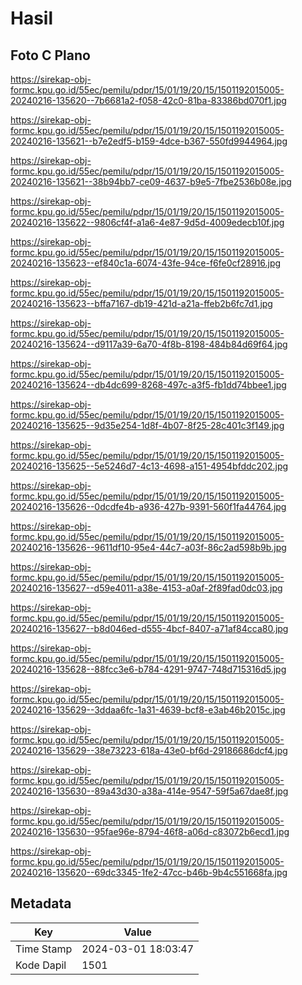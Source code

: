 # Hasil

## Foto C Plano

https://sirekap-obj-formc.kpu.go.id/55ec/pemilu/pdpr/15/01/19/20/15/1501192015005-20240216-135620--7b6681a2-f058-42c0-81ba-83386bd070f1.jpg

https://sirekap-obj-formc.kpu.go.id/55ec/pemilu/pdpr/15/01/19/20/15/1501192015005-20240216-135621--b7e2edf5-b159-4dce-b367-550fd9944964.jpg

https://sirekap-obj-formc.kpu.go.id/55ec/pemilu/pdpr/15/01/19/20/15/1501192015005-20240216-135621--38b94bb7-ce09-4637-b9e5-7fbe2536b08e.jpg

https://sirekap-obj-formc.kpu.go.id/55ec/pemilu/pdpr/15/01/19/20/15/1501192015005-20240216-135622--9806cf4f-a1a6-4e87-9d5d-4009edecb10f.jpg

https://sirekap-obj-formc.kpu.go.id/55ec/pemilu/pdpr/15/01/19/20/15/1501192015005-20240216-135623--ef840c1a-6074-43fe-94ce-f6fe0cf28916.jpg

https://sirekap-obj-formc.kpu.go.id/55ec/pemilu/pdpr/15/01/19/20/15/1501192015005-20240216-135623--bffa7167-db19-421d-a21a-ffeb2b6fc7d1.jpg

https://sirekap-obj-formc.kpu.go.id/55ec/pemilu/pdpr/15/01/19/20/15/1501192015005-20240216-135624--d9117a39-6a70-4f8b-8198-484b84d69f64.jpg

https://sirekap-obj-formc.kpu.go.id/55ec/pemilu/pdpr/15/01/19/20/15/1501192015005-20240216-135624--db4dc699-8268-497c-a3f5-fb1dd74bbee1.jpg

https://sirekap-obj-formc.kpu.go.id/55ec/pemilu/pdpr/15/01/19/20/15/1501192015005-20240216-135625--9d35e254-1d8f-4b07-8f25-28c401c3f149.jpg

https://sirekap-obj-formc.kpu.go.id/55ec/pemilu/pdpr/15/01/19/20/15/1501192015005-20240216-135625--5e5246d7-4c13-4698-a151-4954bfddc202.jpg

https://sirekap-obj-formc.kpu.go.id/55ec/pemilu/pdpr/15/01/19/20/15/1501192015005-20240216-135626--0dcdfe4b-a936-427b-9391-560f1fa44764.jpg

https://sirekap-obj-formc.kpu.go.id/55ec/pemilu/pdpr/15/01/19/20/15/1501192015005-20240216-135626--9611df10-95e4-44c7-a03f-86c2ad598b9b.jpg

https://sirekap-obj-formc.kpu.go.id/55ec/pemilu/pdpr/15/01/19/20/15/1501192015005-20240216-135627--d59e4011-a38e-4153-a0af-2f89fad0dc03.jpg

https://sirekap-obj-formc.kpu.go.id/55ec/pemilu/pdpr/15/01/19/20/15/1501192015005-20240216-135627--b8d046ed-d555-4bcf-8407-a71af84cca80.jpg

https://sirekap-obj-formc.kpu.go.id/55ec/pemilu/pdpr/15/01/19/20/15/1501192015005-20240216-135628--88fcc3e6-b784-4291-9747-748d715316d5.jpg

https://sirekap-obj-formc.kpu.go.id/55ec/pemilu/pdpr/15/01/19/20/15/1501192015005-20240216-135629--3ddaa6fc-1a31-4639-bcf8-e3ab46b2015c.jpg

https://sirekap-obj-formc.kpu.go.id/55ec/pemilu/pdpr/15/01/19/20/15/1501192015005-20240216-135629--38e73223-618a-43e0-bf6d-29186686dcf4.jpg

https://sirekap-obj-formc.kpu.go.id/55ec/pemilu/pdpr/15/01/19/20/15/1501192015005-20240216-135630--89a43d30-a38a-414e-9547-59f5a67dae8f.jpg

https://sirekap-obj-formc.kpu.go.id/55ec/pemilu/pdpr/15/01/19/20/15/1501192015005-20240216-135630--95fae96e-8794-46f8-a06d-c83072b6ecd1.jpg

https://sirekap-obj-formc.kpu.go.id/55ec/pemilu/pdpr/15/01/19/20/15/1501192015005-20240216-135620--69dc3345-1fe2-47cc-b46b-9b4c551668fa.jpg


## Metadata

| Key        | Value               |
| ---------- | ------------------- |
| Time Stamp | 2024-03-01 18:03:47 |
| Kode Dapil | 1501                |



